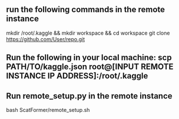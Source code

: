 ## run the following commands in the remote instance
mkdir /root/.kaggle && mkdir workspace && cd workspace
git clone https://github.com/User/repo.git

## Run the following in your local machine: scp PATH/TO/kaggle.json root@[INPUT REMOTE INSTANCE IP ADDRESS]:/root/.kaggle

## Run remote_setup.py in the remote instance
bash ScatFormer/remote_setup.sh
